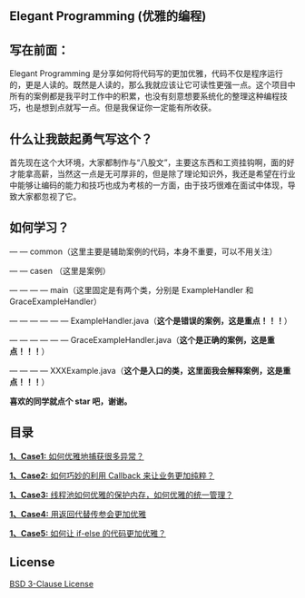 ## Elegant Programming (优雅的编程)

## 写在前面：



Elegant Programming 是分享如何将代码写的更加优雅，代码不仅是程序运行的，更是人读的。既然是人读的，那么我就应该让它可读性更强一点。这个项目中所有的案例都是我平时工作中的积累，也没有刻意想要系统化的整理这种编程技巧，也是想到点就写一点。但是我保证你一定能有所收获。



## 什么让我鼓起勇气写这个？


首先现在这个大环境，大家都制作与“八股文”，主要这东西和工资挂钩啊，面的好才能拿高薪，当然这一点是无可厚非的，但是除了理论知识外，我还是希望在行业中能够让编码的能力和技巧也成为考核的一方面，由于技巧很难在面试中体现，导致大家都忽视了它。



## 如何学习？



— — common（这里主要是辅助案例的代码，本身不重要，可以不用关注）

— — casen （这里是案例）

— — — — main（这里固定是有两个类，分别是 ExampleHandler 和 GraceExampleHandler）

— — — — — — ExampleHandler.java（**这个是错误的案例，这是重点！！！**）

— — — — — — GraceExampleHandler.java（**这个是正确的案例，这是重点！！！**）

— — — — XXXExample.java（**这个是入口的类，这里面我会解释案例，这是重点！！！**）


**喜欢的同学就点个 star 吧，谢谢。**


## 目录


<a href="https://github.com/pydlove/ElegantProgramming/blob/master/src/main/java/com/pany/camp/case1/ExceptionExample.java">**1、Case1:** 如何优雅地捕获很多异常？</a>

<a href="https://github.com/pydlove/ElegantProgramming/blob/master/src/main/java/com/pany/camp/case2/CallbackExample.java">**1、Case2:** 如何巧妙的利用 Callback 来让业务更加纯粹？</a>

<a href="https://github.com/pydlove/ElegantProgramming/blob/master/src/main/java/com/pany/camp/case3/ThreadPoolExample.java">**1、Case3:** 线程池如何优雅的保护内存，如何优雅的统一管理？ </a>

<a href="https://github.com/pydlove/ElegantProgramming/blob/master/src/main/java/com/pany/camp/case4/ParamExample.java">**1、Case4:** 用返回代替传参会更加优雅 </a>

<a href="https://github.com/pydlove/ElegantProgramming/blob/master/src/main/java/com/pany/camp/case5/IfElseExample.java">**1、Case5:** 如何让 if-else 的代码更加优雅？ </a>



## License


<a href="https://github.com/pydlove/ElegantProgramming/blob/master/LICENSE">BSD 3-Clause License</a>
